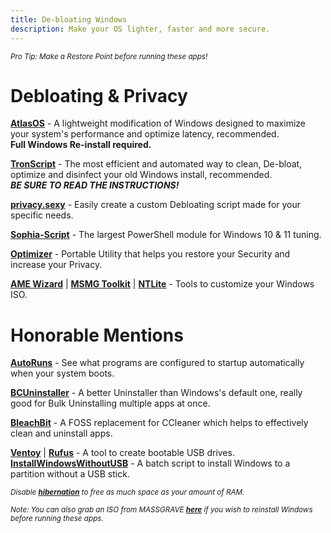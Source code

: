 ```yaml
---
title: De-bloating Windows
description: Make your OS lighter, faster and more secure.
---
```


<sub>*Pro Tip: Make a Restore Point before running these apps!*</sub>
# Debloating & Privacy

**[AtlasOS](https://atlasos.net)** - A lightweight modification of Windows designed to maximize your system's performance and optimize latency, recommended.    
**Full Windows Re-install required.**

**[TronScript](https://old.reddit.com/r/TronScript)** - The most efficient and automated way to clean, De-bloat, optimize and disinfect your old Windows install, recommended.  
**_BE SURE TO READ THE INSTRUCTIONS!_**

**[privacy.sexy](https://privacy.sexy/)** - Easily create a custom Debloating script made for your specific needs.

**[Sophia-Script](https://github.com/farag2/Sophia-Script-for-Windows)** - The largest PowerShell module for Windows 10 & 11 tuning.

**[Optimizer](https://github.com/hellzerg/optimizer/releases)** - Portable Utility that helps you restore your Security and increase your Privacy.

**[AME Wizard](https://ameliorated.io/)** | **[MSMG Toolkit](https://msmgtoolkit.in/)** | **[NTLite](https://www.ntlite.com/)** - Tools to customize your Windows ISO.
 
# Honorable Mentions 

[**AutoRuns**](https://docs.microsoft.com/en-us/sysinternals/downloads/autoruns) - See what programs are configured to startup automatically when your system boots.   

[**BCUninstaller**](https://www.bcuninstaller.com/) - A better Uninstaller than Windows's default one, really good for Bulk Uninstalling multiple apps at once.

[**BleachBit**](https://www.bleachbit.org/) - A FOSS replacement for CCleaner which helps to effectively clean and uninstall apps.

[**Ventoy**](https://www.ventoy.net/) | [**Rufus**](https://rufus.ie/) - A tool to create bootable USB drives.  
[**InstallWindowsWithoutUSB**](https://github.com/iidanL/InstallWindowsWithoutUSB) - A batch script to install Windows to a partition without a USB stick.

<sub>*Disable [**hibernation**](https://docs.microsoft.com/en-us/troubleshoot/windows-client/deployment/disable-and-re-enable-hibernation) to free as much space as your amount of RAM.*</sub>

<sub>*Note: You can also grab an ISO from MASSGRAVE [**here**](https://massgrave.dev/genuine-installation-media) if you wish to reinstall Windows before running these apps.*</sub>
